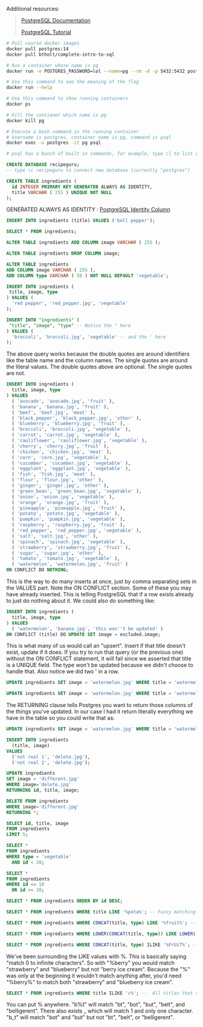 Additional resources:

> [PostgreSQL Documentation](https://www.postgresql.org/docs/)
>
> [PostgreSQL Tutorial](https://www.postgresqltutorial.com/)

```sh
# Pull course docker images
docker pull postgres:14
docker pull btholt/complete-intro-to-sql
```

```sh
# Run a container whose name is pg
docker run -e POSTGRES_PASSWORD=lol --name=pg --rm -d -p 5432:5432 postgres:14
```

```sh
# Use this command to see the meaning of the flag
docker run --help
```

```sh
# Use this command to show running containers
docker ps
```

```sh
# Kill the contianer which name is pg
docker kill pg
```

```sh
# Execute a bash command in the running container
# Username is postgres, container name is pg, command is psql
docker exec -u postgres -it pg psql

# psql has a bunch of built in commands, for example, type \l to list all databases, type \? to see help, type \d to list all tables
```

```sql
CREATE DATABASE recipeguru;
-- type \c recipeguru to connect new database (currently "postgres")
```

```sql
CREATE TABLE ingredients (
  id INTEGER PRIMARY KEY GENERATED ALWAYS AS IDENTITY,
  title VARCHAR ( 255 ) UNIQUE NOT NULL
);
```

GENERATED ALWAYS AS IDENTITY : [PostgreSQL Identity Column](https://www.postgresqltutorial.com/postgresql-tutorial/postgresql-identity-column/)

```sql
INSERT INTO ingredients (title) VALUES ('bell pepper');
```

```sql
SELECT * FROM ingredients;
```

```sql
ALTER TABLE ingredients ADD COLUMN image VARCHAR ( 255 );
```

```sql
ALTER TABLE ingredients DROP COLUMN image;
```

```sql
ALTER TABLE ingredients
ADD COLUMN image VARCHAR ( 255 ),
ADD COLUMN type VARCHAR ( 50 ) NOT NULL DEFAULT 'vegetable';
```

```sql
INSERT INTO ingredients (
 title, image, type
) VALUES (
  'red pepper', 'red_pepper.jpg', 'vegetable'
);
```

```sql
INSERT INTO "ingredients" (
 "title", "image", "type" -- Notice the " here
) VALUES (
  'broccoli', 'broccoli.jpg', 'vegetable' -- and the ' here
);
```

The above query works because the double quotes are around identifiers like the table name and the column names. The single quotes are around the literal values. The double quotes above are optional. The single quotes are not.

```sql
INSERT INTO ingredients (
  title, image, type
) VALUES
  ( 'avocado', 'avocado.jpg', 'fruit' ),
  ( 'banana', 'banana.jpg', 'fruit' ),
  ( 'beef', 'beef.jpg', 'meat' ),
  ( 'black_pepper', 'black_pepper.jpg', 'other' ),
  ( 'blueberry', 'blueberry.jpg', 'fruit' ),
  ( 'broccoli', 'broccoli.jpg', 'vegetable' ),
  ( 'carrot', 'carrot.jpg', 'vegetable' ),
  ( 'cauliflower', 'cauliflower.jpg', 'vegetable' ),
  ( 'cherry', 'cherry.jpg', 'fruit' ),
  ( 'chicken', 'chicken.jpg', 'meat' ),
  ( 'corn', 'corn.jpg', 'vegetable' ),
  ( 'cucumber', 'cucumber.jpg', 'vegetable' ),
  ( 'eggplant', 'eggplant.jpg', 'vegetable' ),
  ( 'fish', 'fish.jpg', 'meat' ),
  ( 'flour', 'flour.jpg', 'other' ),
  ( 'ginger', 'ginger.jpg', 'other' ),
  ( 'green_bean', 'green_bean.jpg', 'vegetable' ),
  ( 'onion', 'onion.jpg', 'vegetable' ),
  ( 'orange', 'orange.jpg', 'fruit' ),
  ( 'pineapple', 'pineapple.jpg', 'fruit' ),
  ( 'potato', 'potato.jpg', 'vegetable' ),
  ( 'pumpkin', 'pumpkin.jpg', 'vegetable' ),
  ( 'raspberry', 'raspberry.jpg', 'fruit' ),
  ( 'red_pepper', 'red_pepper.jpg', 'vegetable' ),
  ( 'salt', 'salt.jpg', 'other' ),
  ( 'spinach', 'spinach.jpg', 'vegetable' ),
  ( 'strawberry', 'strawberry.jpg', 'fruit' ),
  ( 'sugar', 'sugar.jpg', 'other' ),
  ( 'tomato', 'tomato.jpg', 'vegetable' ),
  ( 'watermelon', 'watermelon.jpg', 'fruit' )
ON CONFLICT DO NOTHING;
```

This is the way to do many inserts at once, just by comma separating sets in the VALUES part. Note the ON CONFLICT section. Some of these you may have already inserted. This is telling PostgreSQL that if a row exists already to just do nothing about it. We could also do something like:

```sql
INSERT INTO ingredients (
  title, image, type
) VALUES
  ( 'watermelon', 'banana.jpg', 'this won''t be updated' )
ON CONFLICT (title) DO UPDATE SET image = excluded.image;
```

This is what many of us would call an "upsert". Insert if that title doesn't exist, update if it does. If you try to run that query (or the previous one) without the ON CONFLICT statement, it will fail since we asserted that title is a UNIQUE field. The type won't be updated because we didn't choose to handle that. Also notice we did two ' in a row.

```sql
UPDATE ingredients SET image = 'watermelon.jpg' WHERE title = 'watermelon';
```

```sql
UPDATE ingredients SET image = 'watermelon.jpg' WHERE title = 'watermelon' RETURNING id, title, image;
```

The RETURNING clause tells Postgres you want to return those columns of the things you've updated. In our case I had it return literally everything we have in the table so you could write that as:

```sql
UPDATE ingredients SET image = 'watermelon.jpg' WHERE title = 'watermelon' RETURNING *;
```

```sql
INSERT INTO ingredients
  (title, image)
VALUES
  ('not real 1', 'delete.jpg'),
  ('not real 2', 'delete.jpg');
```

```sql
UPDATE ingredients
SET image = 'different.jpg'
WHERE image='delete.jpg'
RETURNING id, title, image;
```

```sql
DELETE FROM ingredients
WHERE image='different.jpg'
RETURNING *;
```

```sql
SELECT id, title, image
FROM ingredients
LIMIT 5;
```

```sql
SELECT *
FROM ingredients
WHERE type = 'vegetable'
  AND id < 20;
```

```sql
SELECT *
FROM ingredients
WHERE id <= 10
  OR id >= 20;
```

```sql
SELECT * FROM ingredients ORDER BY id DESC;
```

```sql
SELECT * FROM ingredients WHERE title LIKE '%pota%'; -- Fuzzy matching
```

```sql
SELECT * FROM ingredients WHERE CONCAT(title, type) LIKE '%fruit%'; -- Combine two strings into one
```

```sql
SELECT * FROM ingredients WHERE LOWER(CONCAT(title, type)) LIKE LOWER('%FrUiT%'); -- LowerCase
```

```sql
SELECT * FROM ingredients WHERE CONCAT(title, type) ILIKE '%FrUiT%'; -- An easier way to perform case insensitive lookup
```

We've been surrounding the LIKE values with %. This is basically saying "match 0 to infinite characters". So with "%berry" you would match "strawberry" and "blueberry" but not "berry ice cream". Because the "%" was only at the beginning it wouldn't match anything after, you'd need "%berry%" to match both "strawberry" and "blueberry ice cream".

```sql
SELECT * FROM ingredients WHERE title ILIKE 'c%'; --  All titles that start with "c".
```

You can put % anywhere. "b%t" will match "bt", "bot", "but", "belt", and "belligerent". There also exists \_ which will match 1 and only one character. "b_t" will match "bot" and "but" but not "bt", "belt", or "belligerent".
